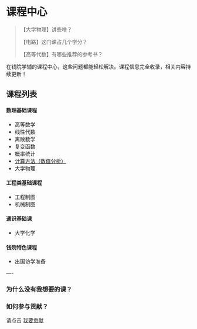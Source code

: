 # 课程中心

> 【大学物理】讲些啥？
> 
> 【电路】这门课占几个学分？
> 
> 【高等代数】有哪些推荐的参考书？

在钱院学辅的课程中心，这些问题都能轻松解决。课程信息完全收录，相关内容持续更新！

## 课程列表

#### 数理基础课程

- 高等数学
- 线性代数
- 离散数学
- 复变函数
- 概率统计
- [计算方法（数值分析）](/course/Numerical-analysis)
- 大学物理

#### 工程类基础课程

- 工程制图
- 机械制图

#### 通识基础课

- 大学化学

#### 钱院特色课程

- 出国访学准备


—- 

### 为什么没有我想要的课？

### 如何参与贡献？
请点击 [我要贡献](/others/contribution)